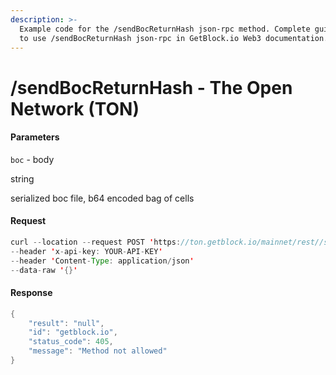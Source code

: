 ```yaml
---
description: >-
  Example code for the /sendBocReturnHash json-rpc method. Сomplete guide on how
  to use /sendBocReturnHash json-rpc in GetBlock.io Web3 documentation.
---
```


# /sendBocReturnHash - The Open Network (TON)

#### Parameters

`boc` - body

string

serialized boc file, b64 encoded bag of cells

#### Request

```java
curl --location --request POST 'https://ton.getblock.io/mainnet/rest//sendBocReturnHash?' 
--header 'x-api-key: YOUR-API-KEY' 
--header 'Content-Type: application/json' 
--data-raw '{}'
```

#### Response

```java
{
    "result": "null",
    "id": "getblock.io",
    "status_code": 405,
    "message": "Method not allowed"
}
```
